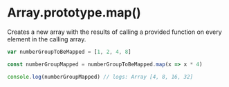 # Array.prototype.map()

Creates a new array with the results of calling a provided function on
every element in the calling array.

```js
var numberGroupToBeMapped = [1, 2, 4, 8]

const numberGroupMapped = numberGroupToBeMapped.map(x => x * 4)

console.log(numberGroupMapped) // logs: Array [4, 8, 16, 32]
```

